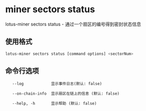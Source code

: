 # miner sectors status

lotus-miner sectors status - 通过一个扇区的编号得到密封状态信息

## 使用格式

```sh
lotus-miner sectors status [command options] <sectorNum>
```

## 命令行选项

```
   --log            显示事件日志(默认: false)
   
   --on-chain-info  显示扇区在链上的信息 (默认: false)
   
   --help, -h       显示帮助 (默认: false)
```

